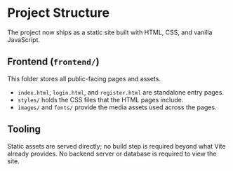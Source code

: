 # Project Structure

The project now ships as a static site built with HTML, CSS, and vanilla JavaScript.

## Frontend (`frontend/`)

This folder stores all public-facing pages and assets.

- `index.html`, `login.html`, and `register.html` are standalone entry pages.
- `styles/` holds the CSS files that the HTML pages include.
- `images/` and `fonts/` provide the media assets used across the pages.

## Tooling

Static assets are served directly; no build step is required beyond what Vite already provides. No backend server or database is required to view the site.

